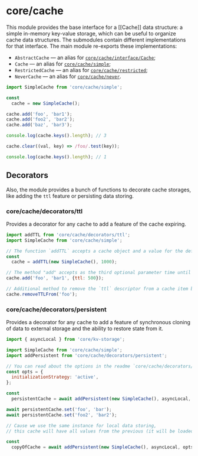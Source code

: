 # core/cache

This module provides the base interface for a [[Cache]] data structure: a simple in-memory key-value storage,
which can be useful to organize cache data structures.
The submodules contain different implementations for that interface. The main module re-exports these implementations:

* `AbstractCache` — an alias for [`core/cache/interface/Cache`](src_core_cache_interface.html);
* `Cache` — an alias for [`core/cache/simple`](src_core_cache_simple_index.html);
* `RestrictedCache` — an alias for [`core/cache/restricted`](src_core_cache_restricted_index.html);
* `NeverCache` — an alias for [`core/cache/never`](src_core_cache_never_index.html).

```js
import SimpleCache from 'core/cache/simple';

const
  cache = new SimpleCache();

cache.add('foo', 'bar1');
cache.add('foo2', 'bar2');
cache.add('baz', 'bar3');

console.log(cache.keys().length); // 3

cache.clear((val, key) => /foo/.test(key));

console.log(cache.keys().length); // 1
```

## Decorators

Also, the module provides a bunch of functions to decorate cache storages, like adding the `ttl` feature or persisting data storing.

### core/cache/decorators/ttl

Provides a decorator for any cache to add a feature of the cache expiring.

```js
import addTTL from 'core/cache/decorators/ttl';
import SimpleCache from 'core/cache/simple';

// The function `addTTL` accepts a cache object and a value for the default TTL as the second argument
const
  cache = addTTL(new SimpleCache(), 1000);

// The method "add" accepts as the third optional parameter time until expiring the item to store in milliseconds
cache.add('foo', 'bar1', {ttl: 500});

// Additional method to remove the `ttl` descriptor from a cache item by the specified key
cache.removeTTLFrom('foo');
```

### core/cache/decorators/persistent

Provides a decorator for any cache to add a feature of synchronous cloning of data to external storage and the ability to restore state from it.

```js
import { asyncLocal } from 'core/kv-storage';

import SimpleCache from 'core/cache/simple';
import addPersistent from 'core/cache/decorators/persistent';

// You can read about the options in the readme `core/cache/decorators/persistent/README.md`
const opts = {
  initializationStrategy: 'active',
};

const
  persistentCache = await addPersistent(new SimpleCache(), asyncLocal, opts);

await persistentCache.set('foo', 'bar');
await persistentCache.set('foo2', 'bar2');

// Cause we use the same instance for local data storing,
// this cache will have all values from the previous (it will be loaded from the storage during initialization)

const
  copyOfCache = await addPersistent(new SimpleCache(), asyncLocal, opts);
```